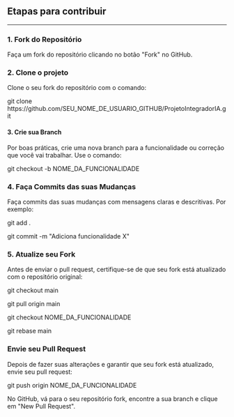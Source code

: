 <h2>Etapas para contribuir</h2>
<hr>
<h3>1. Fork do Repositório</h3>
<p>Faça um fork do repositório clicando no botão "Fork" no GitHub.</p>
<h3>2. Clone o projeto</h3>
<p>Clone o seu fork do repositório com o comando:</p>
<p>git clone https://github.com/SEU_NOME_DE_USUARIO_GITHUB/ProjetoIntegradorIA.git</p>
<h4>3. Crie sua Branch</h4>
<p>Por boas práticas, crie uma nova branch para a funcionalidade ou correção que você vai trabalhar. Use o comando:</p>
<p>git checkout -b NOME_DA_FUNCIONALIDADE</p>
<h3>4. Faça Commits das suas Mudanças</h3>
<p>Faça commits das suas mudanças com mensagens claras e descritivas. Por exemplo:</p>
<p>git add .</p>
<p>git commit -m "Adiciona funcionalidade X"</p>
<h3>5. Atualize seu Fork</h3>
<p>Antes de enviar o pull request, certifique-se de que seu fork está atualizado com o repositório original:</p>
<p>git checkout main</p>
<p>git pull origin main</p>
<p>git checkout NOME_DA_FUNCIONALIDADE</p>
<p>git rebase main</p>
<h3>Envie seu Pull Request</h3>
<p>Depois de fazer suas alterações e garantir que seu fork está atualizado, envie seu pull request:</p>
<p>git push origin NOME_DA_FUNCIONALIDADE</p>
<p>No GitHub, vá para o seu repositório fork, encontre a sua branch e clique em "New Pull Request".</p>
